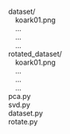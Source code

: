 dataset/  
&emsp;koark01.png  
&emsp;...  
&emsp;...  
&emsp;...  
rotated_dataset/  
&emsp;koark01.png  
&emsp;...  
&emsp;...  
&emsp;...  
pca.py  
svd.py  
dataset.py  
rotate.py
